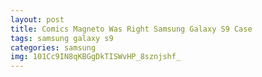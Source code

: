 ```yaml
---
layout: post
title: Comics Magneto Was Right Samsung Galaxy S9 Case
tags: samsung galaxy s9
categories: samsung
img: 101Cc9IN8qKBGgDkTISWvHP_8sznjshf_
---
```

